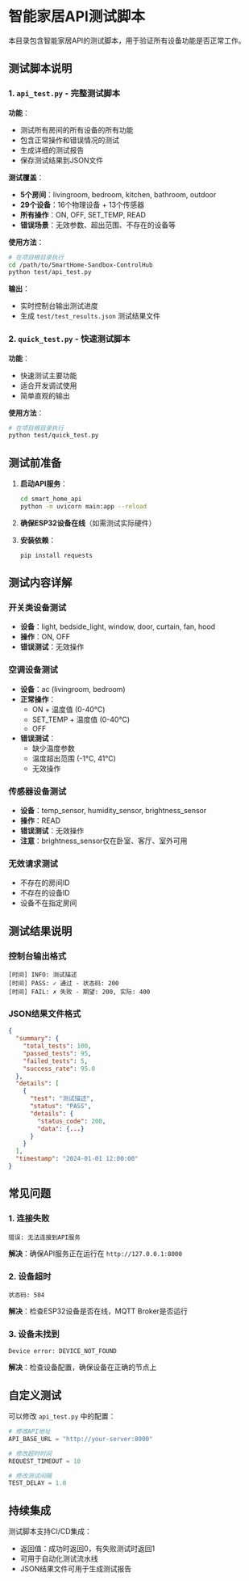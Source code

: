 # 智能家居API测试脚本

本目录包含智能家居API的测试脚本，用于验证所有设备功能是否正常工作。

## 测试脚本说明

### 1. `api_test.py` - 完整测试脚本

**功能**：
- 测试所有房间的所有设备的所有功能
- 包含正常操作和错误情况的测试
- 生成详细的测试报告
- 保存测试结果到JSON文件

**测试覆盖**：
- **5个房间**：livingroom, bedroom, kitchen, bathroom, outdoor
- **29个设备**：16个物理设备 + 13个传感器
- **所有操作**：ON, OFF, SET_TEMP, READ
- **错误场景**：无效参数、超出范围、不存在的设备等

**使用方法**：
```bash
# 在项目根目录执行
cd /path/to/SmartHome-Sandbox-ControlHub
python test/api_test.py
```

**输出**：
- 实时控制台输出测试进度
- 生成 `test/test_results.json` 测试结果文件

### 2. `quick_test.py` - 快速测试脚本

**功能**：
- 快速测试主要功能
- 适合开发调试使用
- 简单直观的输出

**使用方法**：
```bash
# 在项目根目录执行
python test/quick_test.py
```

## 测试前准备

1. **启动API服务**：
   ```bash
   cd smart_home_api
   python -m uvicorn main:app --reload
   ```

2. **确保ESP32设备在线**（如需测试实际硬件）

3. **安装依赖**：
   ```bash
   pip install requests
   ```

## 测试内容详解

### 开关类设备测试
- **设备**：light, bedside_light, window, door, curtain, fan, hood
- **操作**：ON, OFF
- **错误测试**：无效操作

### 空调设备测试
- **设备**：ac (livingroom, bedroom)
- **正常操作**：
  - ON + 温度值 (0-40°C)
  - SET_TEMP + 温度值 (0-40°C)  
  - OFF
- **错误测试**：
  - 缺少温度参数
  - 温度超出范围 (-1°C, 41°C)
  - 无效操作

### 传感器设备测试
- **设备**：temp_sensor, humidity_sensor, brightness_sensor
- **操作**：READ
- **错误测试**：无效操作
- **注意**：brightness_sensor仅在卧室、客厅、室外可用

### 无效请求测试
- 不存在的房间ID
- 不存在的设备ID
- 设备不在指定房间

## 测试结果说明

### 控制台输出格式
```
[时间] INFO: 测试描述
[时间] PASS: ✓ 通过 - 状态码: 200
[时间] FAIL: ✗ 失败 - 期望: 200, 实际: 400
```

### JSON结果文件格式
```json
{
  "summary": {
    "total_tests": 100,
    "passed_tests": 95,
    "failed_tests": 5,
    "success_rate": 95.0
  },
  "details": [
    {
      "test": "测试描述",
      "status": "PASS",
      "details": {
        "status_code": 200,
        "data": {...}
      }
    }
  ],
  "timestamp": "2024-01-01 12:00:00"
}
```

## 常见问题

### 1. 连接失败
```
错误: 无法连接到API服务
```
**解决**：确保API服务正在运行在 `http://127.0.0.1:8000`

### 2. 设备超时
```
状态码: 504
```
**解决**：检查ESP32设备是否在线，MQTT Broker是否运行

### 3. 设备未找到
```
Device error: DEVICE_NOT_FOUND
```
**解决**：检查设备配置，确保设备在正确的节点上

## 自定义测试

可以修改 `api_test.py` 中的配置：

```python
# 修改API地址
API_BASE_URL = "http://your-server:8000"

# 修改超时时间
REQUEST_TIMEOUT = 10

# 修改测试间隔
TEST_DELAY = 1.0
```

## 持续集成

测试脚本支持CI/CD集成：
- 返回值：成功时返回0，有失败测试时返回1
- 可用于自动化测试流水线
- JSON结果文件可用于生成测试报告
